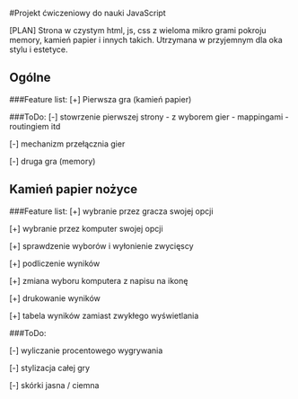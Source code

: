 #Projekt ćwiczeniowy do nauki JavaScript

[PLAN]
Strona w czystym html, js, css z wieloma mikro grami pokroju memory, kamień papier i innych takich. 
Utrzymana w przyjemnym dla oka stylu i estetyce.
## Ogólne
###Feature list:
[+] Pierwsza gra (kamień papier)

###ToDo:
[-] stowrzenie pierwszej strony - z wyborem gier - mappingami - routingiem itd

[-] mechanizm przełącznia gier

[-] druga gra (memory)


## Kamień papier nożyce

###Feature list:
[+] wybranie przez gracza swojej opcji

[+] wybranie przez komputer swojej opcji

[+] sprawdzenie wyborów i wyłonienie zwycięscy

[+] podliczenie wyników

[+] zmiana wyboru komputera z napisu na ikonę

[+] drukowanie wyników

[+] tabela wyników zamiast zwykłego wyświetlania


###ToDo:

[-] wyliczanie procentowego wygrywania

[-] stylizacja całej gry

[-] skórki jasna / ciemna
